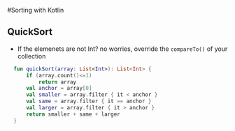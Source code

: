 #Sorting with Kotlin

## QuickSort

- If the elemenets are not Int? no worries, override the `compareTo()` of your collection

```kt
  fun quickSort(array: List<Int>): List<Int> {
      if (array.count()<=1)
          return array
      val anchor = array[0]
      val smaller = array.filter { it < anchor }
      val same = array.filter { it == anchor }
      val larger = array.filter { it > anchor }
      return smaller + same + larger
  }
```
